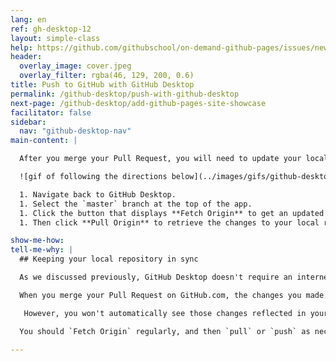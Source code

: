 ```yaml
---
lang: en
ref: gh-desktop-12
layout: simple-class
help: https://github.com/githubschool/on-demand-github-pages/issues/new?title=I%20need%20help&body=Describe%20what%20you%20need%20help%20with%20here.&labels=Help%20Wanted
header:
  overlay_image: cover.jpeg
  overlay_filter: rgba(46, 129, 200, 0.6)
title: Push to GitHub with GitHub Desktop
permalink: /github-desktop/push-with-github-desktop
next-page: /github-desktop/add-github-pages-site-showcase
facilitator: false
sidebar:
  nav: "github-desktop-nav"
main-content: |

  After you merge your Pull Request, you will need to update your local copy of the repository.

  ![gif of following the directions below](../images/gifs/github-desktop/sync-changes.gif)

  1. Navigate back to GitHub Desktop.
  1. Select the `master` branch at the top of the app.
  1. Click the button that displays **Fetch Origin** to get an updated status for the remote repository.
  1. Then click **Pull Origin** to retrieve the changes to your local repository.

show-me-how:
tell-me-why: |
  ## Keeping your local repository in sync

  As we discussed previously, GitHub Desktop doesn't require an internet connection which means it doesn't communicate with remote repositories unless explicitly instructed to do so.

  When you merge your Pull Request on GitHub.com, the changes you made locally are merged into the `master` branch on the _remote_ repository on GitHub.

   However, you won't automatically see those changes reflected in your local copy until you get an update from _origin_.

  You should `Fetch Origin` regularly, and then `pull` or `push` as necessary to ensure you are always working with the most recent copies of the files in the repository.

---
```

